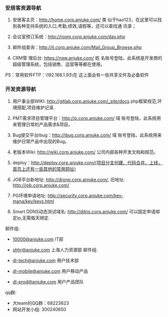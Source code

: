 ### 安居客资源导航

1. 安居客主页：<http://home.corp.anjuke.com/> 类 似于hao123，在这里可以找到各种支持系统的入口,考勤,绩效,请假等，还可以查找通 讯录；

2. 会议室预订系统：<http://room.corp.anjuke.com/day.php>

3. 邮件组查询：<http://it.corp.anjuke.com/Mail_Group_Browse.php> 

4. CRM管 理后台: <https://new.anjuke.com/> 姓 名账号登陆，此系统是开发商的超级管理系统，包括销售、运营等等都在使用。

PS：常用软件FTP：\\192.168.1.93\在 这上面会有一些共享文件及必备软件



### 开发资源导航

1. 用户事业部WIKI: <http://gitlab.corp.anjuke.com/_site/docs> php框架规范,环境搭配,项目维护记录.
2. PMT需求项目管理平台：<http://p.corp.anjuke.com/> 域 账号登陆，此系统用来管理日常的产品需求&项目。

3. Bug提交平台ibug：<http://ibug.corp.anjuke.com/> 域 账号登陆，此系统用来维护日常产品中出现的Bug。

4. 老版本Wiki: <http://wiki.corp.anjuke.com/> 公司内部各种开发文档和规范。
5. deploy：http://deploy.corp.anjuke.com/(项目分支创建、代码合并、上线，首页上还有一些其他的常用网址)

6. JOB平台新地址: <http://drone.corp.anjuke.com/>, 旧地址: <http://job.corp.anjuke.com/>

8. PG环境申请地址: <http://security.corp.anjuke.com/key-mana/key/keys.html>
9. Smart DDNS动态测试域名: <http://ddns.corp.anjuke.com/> 可以固定申请绑定ip,无需每天绑定.


邮件组:

* 10000@anjuke.com  IT部
* shhr@anjuke.com 上海人力资源部
邮件组:

* dl-tech@anjuke.com  用户技术部
* dl-mobile@anjuke.com 用户移动产品
* dl-prod@anjuke.com 用户产品团队

qq群:

* 大team的QQ群：68223623
* 网站开发小组: 300240650